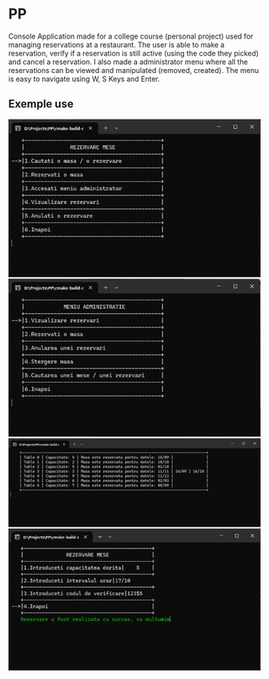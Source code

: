 # PP
Console Application made for a college course (personal project) used for managing reservations at a restaurant. The user is able to make a reservation, verify if a reservation is still active (using the code they picked) and cancel a reservation. I also made a administrator menu where all the reservations can be viewed and manipulated (removed, created). The menu is easy to navigate using W, S Keys and Enter. 

## Exemple use

![Alt text](s1.png)
![Alt text](s2.png)
![Alt text](s3.png)
![Alt text](s4.png)
